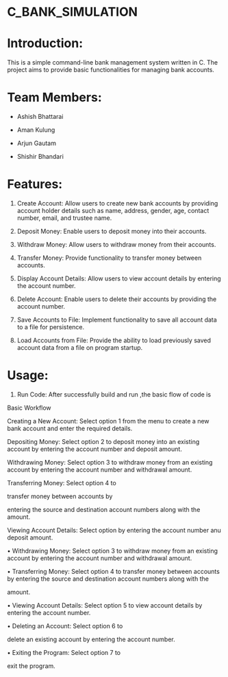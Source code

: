 # C_BANK_SIMULATION
# Introduction:

This is a simple command-line bank management system written in C. The project aims to provide basic functionalities for managing bank accounts.

# Team Members:

* Ashish Bhattarai

* Aman Kulung

* Arjun Gautam

* Shishir Bhandari

# Features:

1. Create Account: Allow users to create new bank accounts by providing account holder details such as name, address, gender, age, contact number, email, and trustee name.

2. Deposit Money: Enable users to deposit money into their accounts.

3. Withdraw Money: Allow users to withdraw money from their accounts.

4. Transfer Money: Provide functionality to transfer money between accounts.

5. Display Account Details: Allow users to view account details by entering the account number.

6. Delete Account: Enable users to delete their accounts by providing the account number.

7. Save Accounts to File: Implement functionality to save all account data to a file for persistence.

8. Load Accounts from File: Provide the ability to load previously saved account data from a file on program startup.

 # Usage:

1. Run Code: After successfully build and run ,the basic flow of code is 

Basic Workflow

Creating a New Account: Select option 1 from the menu to create a new bank account and enter the required details.

Depositing Money: Select option 2 to deposit money into an existing account by entering the account number and deposit amount.

Withdrawing Money: Select option 3 to withdraw money from an existing account by entering the account number and withdrawal amount.

Transferring Money: Select option 4 to

transfer money between accounts by

entering the source and destination account numbers along with the amount.

Viewing Account Details: Select option by entering the account number anu deposit amount.

• Withdrawing Money: Select option 3 to withdraw money from an existing account by entering the account number and withdrawal amount.

• Transferring Money: Select option 4 to transfer money between accounts by entering the source and destination account numbers along with the

amount.

• Viewing Account Details: Select option 5 to view account details by entering the account number.

• Deleting an Account: Select option 6 to

delete an existing account by entering the account number.

• Exiting the Program: Select option 7 to

exit the program.
